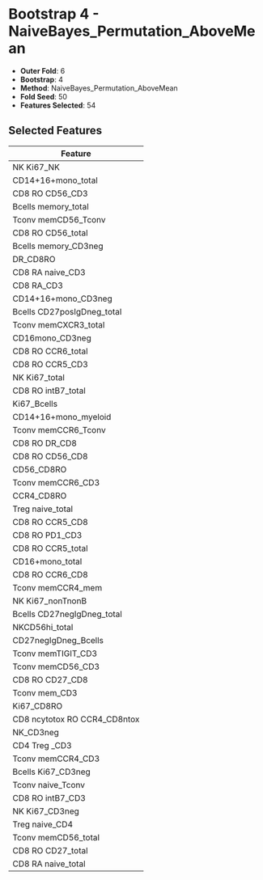# Bootstrap 4 - NaiveBayes_Permutation_AboveMean

- **Outer Fold**: 6
- **Bootstrap**: 4
- **Method**: NaiveBayes_Permutation_AboveMean
- **Fold Seed**: 50
- **Features Selected**: 54

## Selected Features

| Feature |
|---------|
| NK Ki67_NK |
| CD14+16+mono_total |
| CD8 RO CD56_CD3 |
| Bcells memory_total |
| Tconv memCD56_Tconv |
| CD8 RO CD56_total |
| Bcells memory_CD3neg |
| DR_CD8RO |
| CD8 RA naive_CD3 |
| CD8 RA_CD3 |
| CD14+16+mono_CD3neg |
| Bcells CD27posIgDneg_total |
| Tconv memCXCR3_total |
| CD16mono_CD3neg |
| CD8 RO CCR6_total |
| CD8 RO CCR5_CD3 |
| NK Ki67_total |
| CD8 RO intB7_total |
| Ki67_Bcells |
| CD14+16+mono_myeloid |
| Tconv memCCR6_Tconv |
| CD8 RO DR_CD8 |
| CD8 RO CD56_CD8 |
| CD56_CD8RO |
| Tconv memCCR6_CD3 |
| CCR4_CD8RO |
| Treg naive_total |
| CD8 RO CCR5_CD8 |
| CD8 RO PD1_CD3 |
| CD8 RO CCR5_total |
| CD16+mono_total |
| CD8 RO CCR6_CD8 |
| Tconv memCCR4_mem |
| NK Ki67_nonTnonB |
| Bcells CD27negIgDneg_total |
| NKCD56hi_total |
| CD27negIgDneg_Bcells |
| Tconv memTIGIT_CD3 |
| Tconv memCD56_CD3 |
| CD8 RO CD27_CD8 |
| Tconv mem_CD3 |
| Ki67_CD8RO |
| CD8 ncytotox RO CCR4_CD8ntox |
| NK_CD3neg |
| CD4 Treg _CD3 |
| Tconv memCCR4_CD3 |
| Bcells Ki67_CD3neg |
| Tconv naive_Tconv |
| CD8 RO intB7_CD3 |
| NK Ki67_CD3neg |
| Treg naive_CD4 |
| Tconv memCD56_total |
| CD8 RO CD27_total |
| CD8 RA naive_total |
